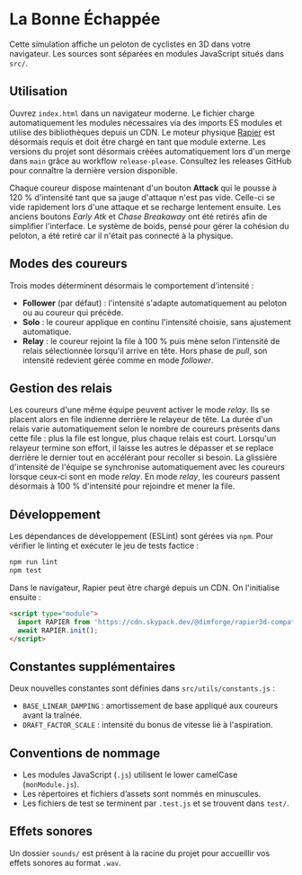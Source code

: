 # La Bonne Échappée

Cette simulation affiche un peloton de cyclistes en 3D dans votre navigateur. Les sources sont séparées en modules JavaScript situés dans `src/`.

## Utilisation
Ouvrez `index.html` dans un navigateur moderne. Le fichier charge automatiquement les modules nécessaires via des imports ES modules et utilise des bibliothèques depuis un CDN. Le moteur physique [Rapier](https://rapier.rs/) est désormais requis et doit être chargé en tant que module externe.
Les versions du projet sont désormais créées automatiquement lors d'un merge dans `main` grâce au workflow `release-please`. Consultez les releases GitHub pour connaître la dernière version disponible.

Chaque coureur dispose maintenant d'un bouton **Attack** qui le pousse à 120 % d'intensité tant que sa jauge d'attaque n'est pas vide. Celle-ci se vide rapidement lors d'une attaque et se recharge lentement ensuite.
Les anciens boutons *Early Atk* et *Chase Breakaway* ont été retirés afin de simplifier l'interface.
Le système de boids, pensé pour gérer la cohésion du peloton, a été retiré car il n'était pas connecté à la physique.

## Modes des coureurs

Trois modes déterminent désormais le comportement d'intensité :

- **Follower** (par défaut) : l'intensité s'adapte automatiquement au peloton ou au coureur qui précède.
- **Solo** : le coureur applique en continu l'intensité choisie, sans ajustement automatique.
- **Relay** : le coureur rejoint la file à 100 % puis mène selon l'intensité de relais sélectionnée lorsqu'il arrive en tête. Hors phase de *pull*, son intensité redevient gérée comme en mode *follower*.

## Gestion des relais

Les coureurs d'une même équipe peuvent activer le mode *relay*. Ils se placent
alors en file indienne derrière le relayeur de tête. La durée d'un relais varie
automatiquement selon le nombre de coureurs présents dans cette file : plus la
file est longue, plus chaque relais est court. Lorsqu'un relayeur termine son
effort, il laisse les autres le dépasser et se replace derrière le dernier tout
en accélérant pour recoller si besoin. La glissière d'intensité de l'équipe se
synchronise automatiquement avec les coureurs lorsque ceux‑ci sont en mode
*relay*.
En mode *relay*, les coureurs passent désormais à 100 % d'intensité pour
rejoindre et mener la file.

## Développement
Les dépendances de développement (ESLint) sont gérées via `npm`. Pour vérifier le linting et exécuter le jeu de tests factice :

```bash
npm run lint
npm test
```

Dans le navigateur, Rapier peut être chargé depuis un CDN. On l'initialise ensuite :

```html
<script type="module">
  import RAPIER from 'https://cdn.skypack.dev/@dimforge/rapier3d-compat';
  await RAPIER.init();
</script>
```

## Constantes supplémentaires

Deux nouvelles constantes sont définies dans `src/utils/constants.js` :

- `BASE_LINEAR_DAMPING` : amortissement de base appliqué aux coureurs avant la traînée.
- `DRAFT_FACTOR_SCALE` : intensité du bonus de vitesse lié à l'aspiration.

## Conventions de nommage

- Les modules JavaScript (`.js`) utilisent le lower camelCase (`monModule.js`).
- Les répertoires et fichiers d’assets sont nommés en minuscules.
- Les fichiers de test se terminent par `.test.js` et se trouvent dans `test/`.

## Effets sonores

Un dossier `sounds/` est présent à la racine du projet pour accueillir vos effets sonores au format `.wav`.
